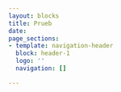 ```yaml
---
layout: blocks
title: Prueb
date: 
page_sections:
- template: navigation-header
  block: header-1
  logo: ''
  navigation: []

---
```


